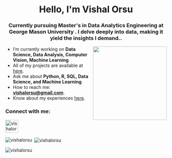 <h1 align="center">Hello, I'm Vishal Orsu</h1>
<h3 align="center">Currently pursuing Master's in Data Analytics Engineering at George Mason University . I delve deeply into data, making it yield the insights I demand..</h3>
<img align='right' src="https://media4.giphy.com/media/v1.Y2lkPTc5MGI3NjExbnRhODZ1eHJ5dXZ1aDY0eHk1Z2t4ZDFhcDc4OGQyY2IwZW04YWpicCZlcD12MV9pbnRlcm5hbF9naWZfYnlfaWQmY3Q9cw/gjrYDwbjnK8x36xZIO/giphy.gif" width="230">

- I’m currently working on **Data Science, Data Analysis, Computer Vision, Machine Learning**.
- All of my projects are available at [here](https://github.com/vishalorsu?tab=repositories).
- Ask me about **Python, R, SQL, Data Science, and Machine Learning**.
- How to reach me: **vishalorsu@gmail.com**.
- Know about my experiences [here]().






<h3 align="left">Connect with me:</h3>
<p align="left">
<a href="https://www.linkedin.com/in/vishalorsu/" target="blank"><img align="center" src="https://img.icons8.com/color/48/000000/linkedin.png" alt="vishalorsu"  width="40px" /></a>
</p>

<!--<h3 align="left">Languages and Tools:</h3>
<p align="left">  <a href="https://getbootstrap.com" target="_blank"> <img src="https://devicons.github.io/devicon/devicon.git/icons/bootstrap/bootstrap-plain.svg" alt="bootstrap" width="40" height="40"/> </a> <a href="https://www.w3schools.com/cpp/" target="_blank"> <img src="https://devicons.github.io/devicon/devicon.git/icons/cplusplus/cplusplus-original.svg" alt="cplusplus" width="40" height="40"/> </a><a href="https://laravel.com/docs/8.x" target="_blank"> <img src="https://upload.wikimedia.org/wikipedia/commons/thumb/9/9a/Laravel.svg/1200px-Laravel.svg.png" alt="laravel" width="40" height="40"/> </a><a href="https://www.tutorialspoint.com/python_pandas/index.htm" target="_blank"> <img src="https://encrypted-tbn0.gstatic.com/images?q=tbn:ANd9GcRXCDD7q7wCVdRNtROzgtARnDThPmab6k2x7Q&usqp=CAU" alt="pandas" width="40" height="40"/> </a> <a href="https://numpy.org/doc/" target="_blank"> <img src="https://logodix.com/logo/1811106.png" alt="numpy" width="40" height="40"/> </a><a href="https://www.tableau.com/support/help" target="_blank"> <img src="https://i.pinimg.com/originals/86/35/88/863588a71e465cc3aa5d822c0feafea9.png" alt="tableau" width="40" height="40"/> </a><a href="https://seaborn.pydata.org/" target="_blank"> <img src="https://user-images.githubusercontent.com/315810/92161415-9e357100-edfe-11ea-917d-f9e33fd60741.png" alt="seaborn" width="40" height="40"/> </a><a href="https://matplotlib.org/3.3.3/contents.html" target="_blank"> <img src="https://matplotlib.org/_static/logo2_compressed.svg" alt="matplot" width="40" height="40"/> </a><a href="https://www.w3schools.com/css/" target="_blank"> <img src="https://devicons.github.io/devicon/devicon.git/icons/css3/css3-original-wordmark.svg" alt="css3" width="40" height="40"/> </a> <a href="https://git-scm.com/" target="_blank"> <img src="https://www.vectorlogo.zone/logos/git-scm/git-scm-icon.svg" alt="git" width="40" height="40"/> </a> <a href="https://www.w3.org/html/" target="_blank"> <img src="https://devicons.github.io/devicon/devicon.git/icons/html5/html5-original-wordmark.svg" alt="html5" width="40" height="40"/> </a>  <a href="https://developer.mozilla.org/en-US/docs/Web/JavaScript" target="_blank"> <img src="https://devicons.github.io/devicon/devicon.git/icons/javascript/javascript-original.svg" alt="javascript" width="40" height="40"/> </a> <a href="https://www.mathworks.com/" target="_blank"> <img src="https://raw.githubusercontent.com/simple-icons/simple-icons/master/icons/mathworks.svg" alt="matlab" width="40" height="40"/> </a>  <a href="https://www.mysql.com/" target="_blank"> <img src="https://devicons.github.io/devicon/devicon.git/icons/mysql/mysql-original-wordmark.svg" alt="mysql" width="40" height="40"/> </a>  <a href="https://opencv.org/" target="_blank"> <img src="https://www.vectorlogo.zone/logos/opencv/opencv-icon.svg" alt="opencv" width="40" height="40"/> </a> <a href="https://www.php.net" target="_blank"> <img src="https://devicons.github.io/devicon/devicon.git/icons/php/php-original.svg" alt="php" width="40" height="40"/> </a> <a href="https://www.python.org" target="_blank"> <img src="https://devicons.github.io/devicon/devicon.git/icons/python/python-original.svg" alt="python" width="40" height="40"/> </a>  <a href="https://reactjs.org/" target="_blank"> <img src="https://devicons.github.io/devicon/devicon.git/icons/react/react-original-wordmark.svg" alt="react" width="40" height="40"/> </a>  <a href="https://scikit-learn.org/" target="_blank"> <img src="https://upload.wikimedia.org/wikipedia/commons/0/05/Scikit_learn_logo_small.svg" alt="scikit_learn" width="40" height="40"/> </a>  </p>-->
<p><img align="left" src="https://github-readme-stats.vercel.app/api/top-langs?username=vishalorsu&show_icons=true&locale=en&layout=compact" alt="vishalorsu" /></p>

<p>&nbsp;<img align="center" src="https://github-readme-stats.vercel.app/api?username=vishalorsu&show_icons=true&locale=en" alt="vishalorsu" /></p>

<p><img align="center" src="https://github-readme-streak-stats.herokuapp.com/?user=vishalorsu&" alt="vishalorsu" /></p>

<!--<p align="center">

<img align="center" src="https://github-readme-stats.vercel.app/api/top-langs?username=vishalorsu&show_icons=true&locale=en&layout=compact" alt="vishalorsu" />

<img align="center" src="https://github-readme-stats.vercel.app/api?username=vishalorsu&show_icons=true&locale=en" alt="vishalorsu" />

<!--<img align="center" src="https://github-readme-streak-stats.herokuapp.com/?user=vishalorsu&" alt="vishalorsu" />
</p>-->
